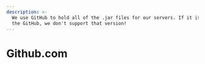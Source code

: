 ```yaml
---
description: >-
  We use GitHub to hold all of the .jar files for our servers. If it isn't in
  the GitHub, we don't support that version!
---
```


# Github.com

